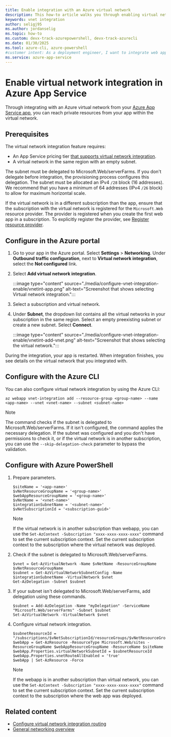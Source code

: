 ```yaml
---
title: Enable integration with an Azure virtual network
description: This how-to article walks you through enabling virtual network integration on an Azure App Service web app.
keywords: vnet integration
author: seligj95
ms.author: jordanselig
ms.topic: how-to
ms.custom: devx-track-azurepowershell, devx-track-azurecli
ms.date: 01/30/2025
ms.tool: azure-cli, azure-powershell
#customer intent: As a deployment engineer, I want to integrate web apps in Azure App Service with our Azure virtual networks.
ms.service: azure-app-service
---
```


# Enable virtual network integration in Azure App Service

Through integrating with an Azure virtual network from your [Azure App Service app](./overview.md), you can reach private resources from your app within the virtual network.

## Prerequisites

The virtual network integration feature requires:

- An App Service pricing tier [that supports virtual network integration](./overview-vnet-integration.md).
- A virtual network in the same region with an empty subnet.

The subnet must be delegated to Microsoft.Web/serverFarms. If you don't delegate before integration, the provisioning process configures this delegation. The subnet must be allocated an IPv4 `/28` block (16 addresses). We recommend that you have a minimum of 64 addresses (IPv4 `/26` block) to allow for maximum horizontal scale.

If the virtual network is in a different subscription than the app, ensure that the subscription with the virtual network is registered for the `Microsoft.Web` resource provider. The provider is registered when you create the first web app in a subscription. To explicitly register the provider, see [Register resource provider](../azure-resource-manager/management/resource-providers-and-types.md#register-resource-provider).

## Configure in the Azure portal

1. Go to your app in the Azure portal. Select **Settings** > **Networking**. Under **Outbound traffic configuration**, next to **Virtual network integration**, select the **Not configured** link.

1. Select **Add virtual network integration**.

   :::image type="content" source="./media/configure-vnet-integration-enable/vnetint-app.png" alt-text="Screenshot that shows selecting Virtual network integration.":::

1. Select a subscription and virtual network.

1. Under **Subnet**, the dropdown list contains all the virtual networks in your subscription in the same region. Select an empty preexisting subnet or create a new subnet. Select **Connect**.

   :::image type="content" source="./media/configure-vnet-integration-enable/vnetint-add-vnet.png" alt-text="Screenshot that shows selecting the virtual network.":::

During the integration, your app is restarted. When integration finishes, you see details on the virtual network that you integrated with.

## Configure with the Azure CLI

You can also configure virtual network integration by using the Azure CLI:

```azurecli-interactive
az webapp vnet-integration add --resource-group <group-name> --name <app-name> --vnet <vnet-name> --subnet <subnet-name>
```

> [!NOTE]
> The command checks if the subnet is delegated to Microsoft.Web/serverFarms. If it isn't configured, the command applies the necessary delegation. If the subnet was configured and you don't have permissions to check it, or if the virtual network is in another subscription, you can use the `--skip-delegation-check` parameter to bypass the validation.

## Configure with Azure PowerShell

1. Prepare parameters.

   ```azurepowershell
   $siteName = '<app-name>'
   $vNetResourceGroupName = '<group-name>'
   $webAppResourceGroupName = '<group-name>'
   $vNetName = '<vnet-name>'
   $integrationSubnetName = '<subnet-name>'
   $vNetSubscriptionId = '<subscription-guid>'
   ```

   > [!NOTE]
   > If the virtual network is in another subscription than webapp, you can use the `Set-AzContext -Subscription "xxxx-xxxx-xxxx-xxxx"` command to set the current subscription context. Set the current subscription context to the subscription where the virtual network was deployed.

1. Check if the subnet is delegated to Microsoft.Web/serverFarms.

   ```azurepowershell
   $vnet = Get-AzVirtualNetwork -Name $vNetName -ResourceGroupName $vNetResourceGroupName
   $subnet = Get-AzVirtualNetworkSubnetConfig -Name $integrationSubnetName -VirtualNetwork $vnet
   Get-AzDelegation -Subnet $subnet
   ```

1. If your subnet isn't delegated to Microsoft.Web/serverFarms, add delegation using these commands.

   ```azurepowershell
   $subnet = Add-AzDelegation -Name "myDelegation" -ServiceName "Microsoft.Web/serverFarms" -Subnet $subnet
   Set-AzVirtualNetwork -VirtualNetwork $vnet
   ```

1. Configure virtual network integration.

   ```azurepowershell
   $subnetResourceId = "/subscriptions/$vNetSubscriptionId/resourceGroups/$vNetResourceGroupName/providers/Microsoft.Network/virtualNetworks/$vNetName/subnets/$integrationSubnetName"
   $webApp = Get-AzResource -ResourceType Microsoft.Web/sites -ResourceGroupName $webAppResourceGroupName -ResourceName $siteName
   $webApp.Properties.virtualNetworkSubnetId = $subnetResourceId
   $webApp.Properties.vnetRouteAllEnabled = 'true'
   $webApp | Set-AzResource -Force
   ```

   > [!NOTE]
   > If the webapp is in another subscription than virtual network, you can use the `Set-AzContext -Subscription "xxxx-xxxx-xxxx-xxxx"` command to set the current subscription context. Set the current subscription context to the subscription where the web app was deployed.

## Related content

- [Configure virtual network integration routing](./configure-vnet-integration-routing.md)
- [General networking overview](./networking-features.md)
